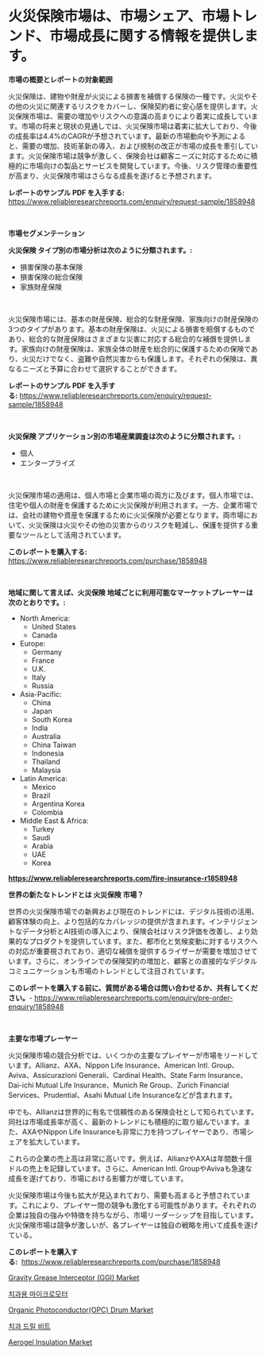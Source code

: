 <p><h1>火災保険市場は、市場シェア、市場トレンド、市場成長に関する情報を提供します。</h1></p><p><strong>市場の概要とレポートの対象範囲</strong></p>
<p><p>火災保険は、建物や財産が火災による損害を補償する保険の一種です。火災やその他の火災に関連するリスクをカバーし、保険契約者に安心感を提供します。火災保険市場は、需要の増加やリスクへの意識の高まりにより着実に成長しています。市場の将来と現状の見通しでは、火災保険市場は着実に拡大しており、今後の成長率は4.4%のCAGRが予想されています。最新の市場動向や予測によると、需要の増加、技術革新の導入、および規制の改正が市場の成長を牽引しています。火災保険市場は競争が激しく、保険会社は顧客ニーズに対応するために積極的に市場向けの製品とサービスを開発しています。今後、リスク管理の重要性が高まり、火災保険市場はさらなる成長を遂げると予想されます。</p></p>
<p><strong>レポートのサンプル PDF を入手する:</strong> <a href="https://www.reliableresearchreports.com/enquiry/request-sample/1858948">https://www.reliableresearchreports.com/enquiry/request-sample/1858948</a></p>
<p>&nbsp;</p>
<p><strong>市場セグメンテーション</strong></p>
<p><strong>火災保険 タイプ別の市場分析は次のように分類されます。:</strong></p>
<p><ul><li>損害保険の基本保険</li><li>損害保険の総合保険</li><li>家族財産保険</li></ul></p>
<p>&nbsp;</p>
<p><p>火災保険市場には、基本の財産保険、総合的な財産保険、家族向けの財産保険の3つのタイプがあります。基本の財産保険は、火災による損害を賠償するものであり、総合的な財産保険はさまざまな災害に対応する総合的な補償を提供します。家族向けの財産保険は、家族全体の財産を総合的に保護するための保険であり、火災だけでなく、盗難や自然災害からも保護します。それぞれの保険は、異なるニーズと予算に合わせて選択することができます。</p></p>
<p><strong>レポートのサンプル PDF を入手する:</strong>&nbsp;<a href="https://www.reliableresearchreports.com/enquiry/request-sample/1858948">https://www.reliableresearchreports.com/enquiry/request-sample/1858948</a></p>
<p>&nbsp;</p>
<p><strong> 火災保険 アプリケーション別の市場産業調査は次のように分類されます。:</strong></p>
<p><ul><li>個人</li><li>エンタープライズ</li></ul></p>
<p>&nbsp;</p>
<p><p>火災保険市場の適用は、個人市場と企業市場の両方に及びます。個人市場では、住宅や個人の財産を保護するために火災保険が利用されます。一方、企業市場では、会社の建物や資産を保護するために火災保険が必要となります。両市場において、火災保険は火災やその他の災害からのリスクを軽減し、保護を提供する重要なツールとして活用されています。</p></p>
<p><strong>このレポートを購入する:</strong>&nbsp; <a href="https://www.reliableresearchreports.com/purchase/1858948">https://www.reliableresearchreports.com/purchase/1858948</a></p>
<p>&nbsp;</p>
<p><strong>地域に関して言えば、火災保険 地域ごとに利用可能なマーケットプレーヤーは次のとおりです。:</strong></p>
<p><ul>
    <li>
        North America:
        <ul>
            <li>United States</li>
            <li>Canada</li>
        </ul>
    </li>
    <li>
        Europe:
        <ul>
            <li>Germany</li>
            <li>France</li>
            <li>U.K.</li>
            <li>Italy</li>
            <li>Russia</li>
        </ul>
    </li>
    <li>
        Asia-Pacific:
        <ul>
            <li>China</li>
            <li>Japan</li>
            <li>South Korea</li>
            <li>India</li>
            <li>Australia</li>
            <li>China Taiwan</li>
            <li>Indonesia</li>
            <li>Thailand</li>
            <li>Malaysia</li>
        </ul>
    </li>
    <li>
        Latin America:
        <ul>
            <li>Mexico</li>
            <li>Brazil</li>
            <li>Argentina Korea</li>
            <li>Colombia</li>
        </ul>
    </li>
    <li>
        Middle East & Africa:
        <ul>
            <li>Turkey</li>
            <li>Saudi</li>
            <li>Arabia</li>
            <li>UAE</li>
            <li>Korea</li>
        </ul>
    </li>
    </ul></p>
<p><strong><a href="https://www.reliableresearchreports.com/fire-insurance-r1858948">https://www.reliableresearchreports.com/fire-insurance-r1858948</a></strong>&nbsp;</p>
<p><strong>世界の新たなトレンドとは 火災保険 市場？</strong></p>
<p><p>世界の火災保険市場での新興および現在のトレンドには、デジタル技術の活用、顧客体験の向上、より包括的なカバレッジの提供が含まれます。インテリジェントなデータ分析とAI技術の導入により、保険会社はリスク評価を改善し、より効果的なプロダクトを提供しています。また、都市化と気候変動に対するリスクへの対応が重要視されており、適切な補償を提供するライザーが需要を増加させています。さらに、オンラインでの保険契約の増加と、顧客との直接的なデジタルコミュニケーションも市場のトレンドとして注目されています。</p></p>
<p><strong>このレポートを購入する前に、質問がある場合は問い合わせるか、共有してください。</strong>- <a href="https://www.reliableresearchreports.com/enquiry/pre-order-enquiry/1858948">https://www.reliableresearchreports.com/enquiry/pre-order-enquiry/1858948</a></p>
<p>&nbsp;</p>
<p><strong>主要な市場プレーヤー</strong></p>
<p><p>火災保険市場の競合分析では、いくつかの主要なプレイヤーが市場をリードしています。Allianz、AXA、Nippon Life Insurance、American Intl. Group、Aviva、Assicurazioni Generali、Cardinal Health、State Farm Insurance、Dai-ichi Mutual Life Insurance、Munich Re Group、Zurich Financial Services、Prudential、Asahi Mutual Life Insuranceなどが含まれます。</p><p>中でも、Allianzは世界的に有名で信頼性のある保険会社として知られています。同社は市場成長率が高く、最新のトレンドにも積極的に取り組んでいます。また、AXAやNippon Life Insuranceも非常に力を持つプレイヤーであり、市場シェアを拡大しています。</p><p>これらの企業の売上高は非常に高いです。例えば、AllianzやAXAは年間数十億ドルの売上を記録しています。さらに、American Intl. GroupやAvivaも急速な成長を遂げており、市場における影響力が増しています。</p><p>火災保険市場は今後も拡大が見込まれており、需要も高まると予想されています。これにより、プレイヤー間の競争も激化する可能性があります。それぞれの企業は独自の強みや特徴を持ちながら、市場リーダーシップを目指しています。火災保険市場は競争が激しいが、各プレイヤーは独自の戦略を用いて成長を遂げている。</p></p>
<p><strong>このレポートを購入する:</strong>&nbsp;&nbsp;<a href="https://www.reliableresearchreports.com/purchase/1858948">https://www.reliableresearchreports.com/purchase/1858948</a></p>
<p><p><a href="https://github.com/wwwkeltoum/Market-Research-Report-List-3/blob/main/gravity-grease-interceptor-ggi-market.md">Gravity Grease Interceptor (GGI) Market</a></p><p><a href="https://github.com/FelipeGrrady654556/Market-Research-Report-List-1/blob/main/265716336395.md">치과용 마이크로모터</a></p><p><a href="https://github.com/joannesouthgate/Market-Research-Report-List-3/blob/main/organic-photoconductoropc-drum-market.md">Organic Photoconductor(OPC) Drum Market</a></p><p><a href="https://github.com/shade463/Market-Research-Report-List-1/blob/main/804164236396.md">치과 드릴 비트</a></p><p><a href="https://issuu.com/reportprime-2/docs/aerogel-insulation-market-size-2030.pptx">Aerogel Insulation Market</a></p></p>